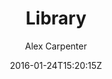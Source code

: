 ---
title: "Library"
github: https://github.com/alexcarpenter/library-jekyll-theme
demo: http://alexcarpenter.me/library-jekyll-theme/
author: Alex Carpenter

ssg:
  - Jekyll
cms:
  - No Cms
date: 2016-01-24T15:20:15Z
github_branch: master
description: "Create a digital bookshelf using Jekyll."
stale: true
---